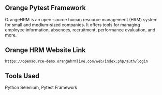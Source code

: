 ## Orange Pytest Framework
OrangeHRM is an open-source human resource management (HRM) system for small and medium-sized companies. It offers tools for managing employee information, absences, recruitment, performance evaluation, and more.

## Orange HRM Website Link
```
https://opensource-demo.orangehrmlive.com/web/index.php/auth/login
```
## Tools Used
Python Selenium, 
Pytest Framework
